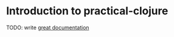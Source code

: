 # Introduction to practical-clojure

TODO: write [great documentation](http://jacobian.org/writing/what-to-write/)

